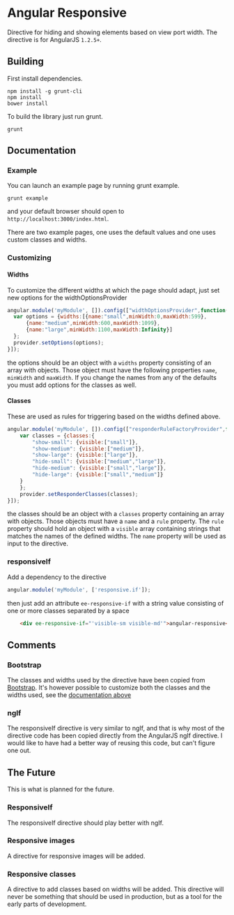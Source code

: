 # Angular Responsive
Directive for hiding and showing elements based on view port width. The directive is for AngularJS `1.2.5+`.

## Building
First install dependencies.

```shell
npm install -g grunt-cli
npm install
bower install
```

To build the library just run grunt.

```shell
grunt
```

## Documentation

### Example
You can launch an example page by running grunt example.

```shell
grunt example
```

and your default browser should open to `http://localhost:3000/index.html`.

There are two example pages, one uses the default values and one uses custom classes and widths.

### Customizing

#### Widths
To customize the different widths at which the page should adapt, just set new options for the widthOptionsProvider

```javascript
angular.module('myModule', []).config(["widthOptionsProvider",function(provider) {
  var options = {widths:[{name:"small",minWidth:0,maxWidth:599},
      {name:"medium",minWidth:600,maxWidth:1099},
      {name:"large",minWidth:1100,maxWidth:Infinity}]
  };
  provider.setOptions(options);
}]);
```
the options should be an object with a `widths` property consisting of an array with objects.
Those object must have the following properties `name`, `minWidth` and `maxWidth`.
If you change the names from any of the defaults you must add options for the classes as well.

#### Classes

These are used as rules for triggering based on the widths defined above.

```javascript
angular.module('myModule', []).config(["responderRuleFactoryProvider",function(provider){
    var classes = {classes:{
        "show-small": {visible:["small"]},
        "show-medium": {visible:["medium"]},
        "show-large": {visible:["large"]},
        "hide-small": {visible:["medium","large"]},
        "hide-medium": {visible:["small","large"]},
        "hide-large": {visible:["small","medium"]}
    }
    };
    provider.setResponderClasses(classes);
}]);
```
the classes should be an object with a `classes` property containing an array with objects.
Those objects must have a `name` and a `rule` property.
The `rule` property should hold an object with a `visible` array containing strings that matches the names of the defined widths.
The `name` property will be used as input to the directive.

### responsiveIf
Add a dependency to the directive

```javascript
angular.module('myModule', ['responsive.if']);
```

then just add an attribute `ee-responsive-if` with a string value consisting of one or more classes separated by a space

```html
    <div ee-responsive-if="'visible-sm visible-md'">angular-responsive</div>
```
## Comments

### Bootstrap

The classes and widths used by the directive have been copied from [Bootstrap](http://getbootstrap.com/).
It's however possible to customize both the classes and the widths used, see the [documentation above](#Customizing)

### ngIf
The responsiveIf directive is very similar to ngIf, and that is why most of the directive code has been copied directly from the AngularJS ngIf directive. I would like to have had a better way of reusing this code, but can't figure one out.

## The Future

This is what is planned for the future.

### ResponsiveIf
The responsiveIf directive should play better with ngIf.

### Responsive images
A directive for responsive images will be added.

### Responsive classes
A directive to add classes based on widths will be added. This directive will never be something that should be used in production, but as a tool for the early parts of development.